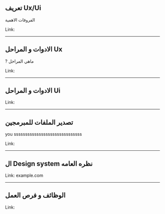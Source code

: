 ##  تعريف Ux/Ui
الفروفات
الاهمية





Link: 

-------------------------------------------------
## الادوات و المراحل Ux
? ماهي المراحل 







Link: 

-------------------------------------------------
## الادوات و المراحل Ui







Link: 

-------------------------------------------------
## تصدير الملفات للمبرمجين


you  ssssssssssssssssssssssssssssss


Link: 

-------------------------------------------------
## ال  Design system  نظره العامه






Link: 
example.com

-------------------------------------------------
## الوظائف و فرص العمل





Link: 
